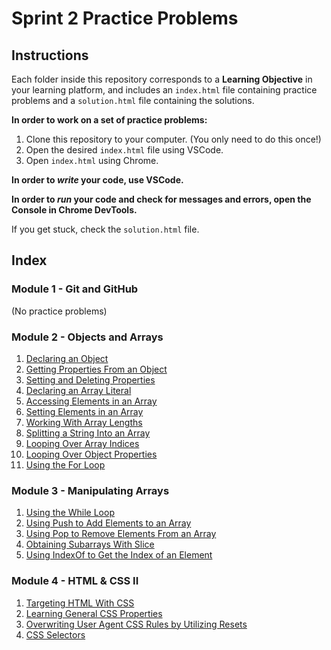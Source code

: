 # Sprint 2 Practice Problems

## Instructions

Each folder inside this repository corresponds to a **Learning Objective** in your learning platform, and includes an `index.html` file containing practice problems and a `solution.html` file containing the solutions.

**In order to work on a set of practice problems:**

1. Clone this repository to your computer. (You only need to do this once!)
2. Open the desired `index.html` file using VSCode.
3. Open `index.html` using Chrome.

**In order to _write_ your code, use VSCode.**

**In order to _run_ your code and check for messages and errors, open the Console in Chrome DevTools.**

If you get stuck, check the `solution.html` file.

## Index

### Module 1 - Git and GitHub

(No practice problems)

### Module 2 - Objects and Arrays

1. [Declaring an Object](./m2-1-1-declaring_an_object/index.html)
2. [Getting Properties From an Object](./m2-1-2-getting_properties_from_an_object/index.html)
3. [Setting and Deleting Properties](./m2-1-3-setting_and_deleting_properties/index.html)
4. [Declaring an Array Literal](./m2-2-1-declaring_an_array_literal/index.html)
5. [Accessing Elements in an Array](./m2-2-2-accessing_elements_in_an_array/index.html)
6. [Setting Elements in an Array](./m2-2-3-setting_elements_in_an_array/index.html)
7. [Working With Array Lengths](./m2-2-4-working_with_array_lengths/index.html)
8. [Splitting a String Into an Array](./m2-2-5-splitting_a_string_into_an_array/index.html)
9. [Looping Over Array Indices](./m2-3-1-looping_over_array_indices/index.html)
10. [Looping Over Object Properties](./m2-3-2-looping_over_object_properties/index.html)
11. [Using the For Loop](./m3-1-1-using_the_for_loop/index.html)

### Module 3 - Manipulating Arrays

1. [Using the While Loop](./m3-1-2-using_the_while_loop/index.html)
2. [Using Push to Add Elements to an Array](./m3-2-1-using_push_to_add_elements_to_an_array/index.html)
3. [Using Pop to Remove Elements From an Array](./m3-2-2-using_pop_to_remove_elements_from_an_array/index.html)
4. [Obtaining Subarrays With Slice](./m3-2-3-obtaining_subarrays_with_slice/index.html)
5. [Using IndexOf to Get the Index of an Element](./m3-2-4-using_indexof_to_get_the_index_of_an_element/index.html)

### Module 4 - HTML & CSS II

1. [Targeting HTML With CSS](./m4-1-1-targeting_html_with_css/index.html)
2. [Learning General CSS Properties](./m4-1-2-learning_general_css_properties/index.html)
3. [Overwriting User Agent CSS Rules by Utilizing Resets](./m4-1-3-overwriting_user_agent_css_rules_by_using_resets/index.html)
4. [CSS Selectors](./m4-1-4-css_selectors/index.html)

